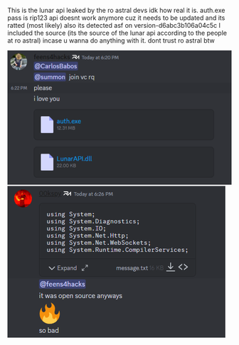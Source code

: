 This is the lunar api leaked by the ro astral devs idk how real it is. auth.exe pass is rip123 api doesnt work anymore cuz it needs to be updated and its ratted (most likely) also its detected asf on version-d6abc3b106a04c5c
I included the source (its the source of the lunar api according to the people at ro astral) incase u wanna do anything with it. dont trust ro astral btw



![alt text](https://raw.githubusercontent.com/Cr4zyCop/Lunar-API/main/pic1.PNG)
![alt text](https://raw.githubusercontent.com/Cr4zyCop/Lunar-API/main/pic2.png)
